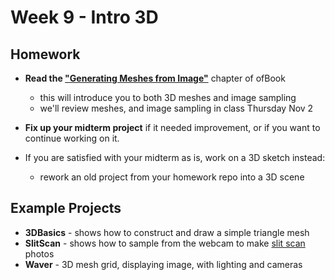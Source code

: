 # Week 9 - Intro 3D

## Homework

- **Read the ["Generating Meshes from Image"](http://openframeworks.cc/ofBook/chapters/generativemesh.html)** chapter of ofBook
    - this will introduce you to both 3D meshes and image sampling
    - we'll review meshes, and image sampling in class Thursday Nov 2

- **Fix up your midterm project** if it needed improvement, or if you want to continue working on it.

- If you are satisfied with your midterm as is, work on a 3D sketch instead:
    - rework an old project from your homework repo into a 3D scene


## Example Projects

- **3DBasics** - shows how to construct and draw a simple triangle mesh
- **SlitScan** - shows how to sample from the webcam to make [slit scan](https://www.youtube.com/watch?v=NSesvu_uqLo) photos
- **Waver** - 3D mesh grid, displaying image, with lighting and cameras





